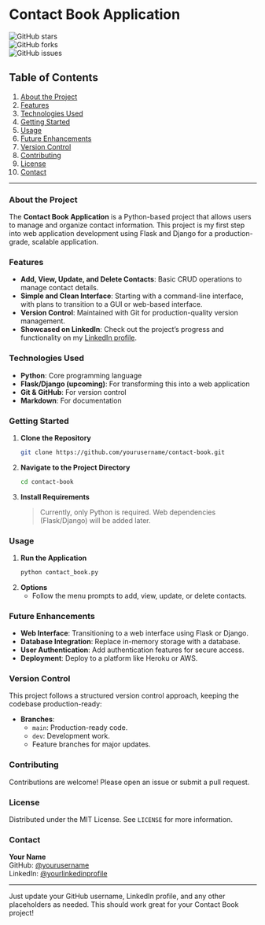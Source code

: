 # Contact Book Application

![GitHub stars](https://img.shields.io/github/stars/yourusername/contact-book)  
![GitHub forks](https://img.shields.io/github/forks/yourusername/contact-book)  
![GitHub issues](https://img.shields.io/github/issues/yourusername/contact-book)  

## Table of Contents
1. [About the Project](#about-the-project)
2. [Features](#features)
3. [Technologies Used](#technologies-used)
4. [Getting Started](#getting-started)
5. [Usage](#usage)
6. [Future Enhancements](#future-enhancements)
7. [Version Control](#version-control)
8. [Contributing](#contributing)
9. [License](#license)
10. [Contact](#contact)

---

### About the Project
The **Contact Book Application** is a Python-based project that allows users to manage and organize contact information. This project is my first step into web application development using Flask and Django for a production-grade, scalable application.

### Features
- **Add, View, Update, and Delete Contacts**: Basic CRUD operations to manage contact details.
- **Simple and Clean Interface**: Starting with a command-line interface, with plans to transition to a GUI or web-based interface.
- **Version Control**: Maintained with Git for production-quality version management.
- **Showcased on LinkedIn**: Check out the project’s progress and functionality on my [LinkedIn profile](https://www.linkedin.com/in/tridipkarmakar).

### Technologies Used
- **Python**: Core programming language
- **Flask/Django (upcoming)**: For transforming this into a web application
- **Git & GitHub**: For version control
- **Markdown**: For documentation

### Getting Started

1. **Clone the Repository**
   ```bash
   git clone https://github.com/yourusername/contact-book.git
   ```
2. **Navigate to the Project Directory**
   ```bash
   cd contact-book
   ```
3. **Install Requirements**
   > Currently, only Python is required. Web dependencies (Flask/Django) will be added later.

### Usage
1. **Run the Application**
   ```bash
   python contact_book.py
   ```
2. **Options**
   - Follow the menu prompts to add, view, update, or delete contacts.

### Future Enhancements
- **Web Interface**: Transitioning to a web interface using Flask or Django.
- **Database Integration**: Replace in-memory storage with a database.
- **User Authentication**: Add authentication features for secure access.
- **Deployment**: Deploy to a platform like Heroku or AWS.

### Version Control
This project follows a structured version control approach, keeping the codebase production-ready:
- **Branches**: 
   - `main`: Production-ready code.
   - `dev`: Development work.
   - Feature branches for major updates.

### Contributing
Contributions are welcome! Please open an issue or submit a pull request.

### License
Distributed under the MIT License. See `LICENSE` for more information.

### Contact
**Your Name**  
GitHub: [@yourusername](https://github.com/TridipKarmakar)  
LinkedIn: [@yourlinkedinprofile](https://www.linkedin.com/in/tridipkarmakar)  

---

Just update your GitHub username, LinkedIn profile, and any other placeholders as needed. This should work great for your Contact Book project!
